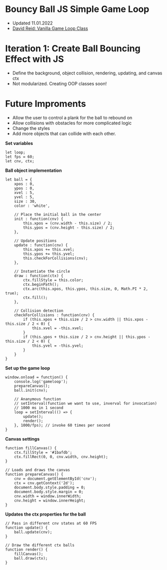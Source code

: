 # Bouncy Ball JS Simple Game Loop
- Updated 11.01.2022
- [David Reid: Vanilla Game Loop Class](https://github.com/david-reid/cwd-startscreen-session)

# Iteration 1: Create Ball Bouncing Effect with JS

- Define the background, object collision, rendering, updating, and canvas ctx
- Not modularized. Creating OOP classes soon!

# Future Improments

- Allow the user to control a plank for the ball to rebound on
- Allow collisions with obstacles for more complicated logic
- Change the styles
- Add more objects that can collide with each other.

**Set variables**
```JS
let loop;
let fps = 60;
let cnv, ctx;
```

**Ball object implementation**
```JS
let ball = {
    xpos : 0,
    ypos : 0,
    xvel : 5,
    yvel : 5,
    size : 30,
    color : 'white',
    
    // Place the initial ball in the center
    init : function(cnv) {
        this.xpos = (cnv.width - this.size) / 2;
        this.ypos = (cnv.height - this.size) / 2;
    },

    // Update positions
    update : function(cnv) {
        this.xpos += this.xvel;
        this.ypos += this.yvel;
        this.checkForCollisions(cnv);
    },

    // Instantiate the circle
    draw : function(ctx) {
        ctx.fillStyle = this.color;
        ctx.beginPath();
        ctx.arc(this.xpos, this.ypos, this.size, 0, Math.PI * 2, true);
        ctx.fill();
    },

    // Collision detection
    checkForCollisions : function(cnv) {
        if (this.xpos + this.size / 2 > cnv.width || this.xpos - this.size / 2 < 0) {
            this.xvel = -this.xvel;
        }
        if (this.ypos + this.size / 2 > cnv.height || this.ypos - this.size / 2 < 0) {
            this.yvel = -this.yvel;
        }
    }
}
```

**Set up the game loop**
```JS
window.onload = function() {
    console.log('gameloop');
    prepareCanvas();
    ball.init(cnv);

    // Ananymous function
    // setInterval(function we want to use, inverval for invocation)
    // 1000 ms in 1 second
    loop = setInterval(() => {
        update();
        render();
    }, 1000/fps); // invoke 60 times per second
}
```

**Canvas settings**
```JS
function fillCanvas() {
    ctx.fillStyle = '#1bafdb';
    ctx.fillRect(0, 0, cnv.width, cnv.height);
}

// Loads and draws the canvas
function prepareCanvas() {
    cnv = document.getElementById('cnv');
    ctx = cnv.getContext('2d');
    document.body.style.padding = 0;
    document.body.style.margin = 0;
    cnv.width = window.innerWidth;
    cnv.height = window.innerHeight;
}
```

**Updates the ctx properties for the ball**
```JS
// Pass in different cnv states at 60 FPS
function update() {
    ball.update(cnv);
}

// Draw the different ctx balls
function render() {
    fillCanvas();
    ball.draw(ctx);
}
```

